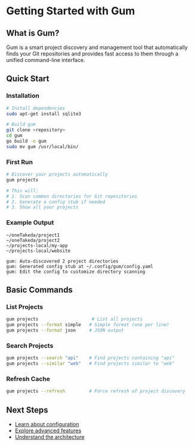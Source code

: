 # Getting Started with Gum

## What is Gum?

Gum is a smart project discovery and management tool that automatically finds your Git repositories and provides fast access to them through a unified command-line interface.

## Quick Start

### Installation

```bash
# Install dependencies
sudo apt-get install sqlite3

# Build gum
git clone <repository>
cd gum
go build -o gum
sudo mv gum /usr/local/bin/
```

### First Run

```bash
# Discover your projects automatically
gum projects

# This will:
# 1. Scan common directories for Git repositories
# 2. Generate a config stub if needed
# 3. Show all your projects
```

### Example Output

```
~/oneTakeda/project1
~/oneTakeda/project2
~/projects-local/my-app
~/projects-local/website

gum: Auto-discovered 2 project directories
gum: Generated config stub at ~/.config/gum/config.yaml
gum: Edit the config to customize directory scanning
```

## Basic Commands

### List Projects
```bash
gum projects                    # List all projects
gum projects --format simple   # Simple format (one per line)
gum projects --format json     # JSON output
```

### Search Projects
```bash
gum projects --search "api"    # Find projects containing "api"
gum projects --similar "web"   # Find projects similar to "web"
```

### Refresh Cache
```bash
gum projects --refresh         # Force refresh of project discovery
```

## Next Steps

- [Learn about configuration](how-to-guides/configuration.md)
- [Explore advanced features](how-to-guides/advanced-usage.md)
- [Understand the architecture](explanation/architecture.md)